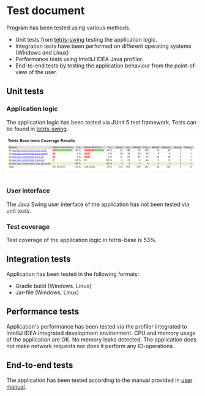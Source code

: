 # Test document

Program has been tested using various methods.
- Unit tests from [tetris-swing](https://github.com/CasimirLaine/tetris-base/tree/master/src/test/java/com/laine/casimir/tetris/base) testing the application logic.
- Integration tests have been performed on different operating systems (Windows and Linux)
- Performance tests using IntelliJ IDEA Java profiler.
- End-to-end tests by testing the application behaviour from the point-of-view of the user.

## Unit tests

### Application logic

The application logic has been tested via JUnit 5 test framework. Tests can be found in [tetris-swing](https://github.com/CasimirLaine/tetris-base/tree/master/src/test/java/com/laine/casimir/tetris/base).

![Coverage image](./images/coverage.png)

### User interface

The Java Swing user interface of the application has not been tested via unit tests.

### Test coverage

Test coverage of the application logic in tetris-base is 53%.

## Integration tests

Application has been tested in the following formats:

- Gradle build (Windows. Linux)
- Jar-file (Windows, Linux)

## Performance tests

Application's performance has been tested via the profiler integrated to IntelliJ IDEA integrated development environment. CPU and memory usage of the application are OK. No memory leaks detected. The application does not make network requests nor does it perform any IO-operations.

## End-to-end tests

The application has been tested according to the manual provided in [user manual](./manual.md).
